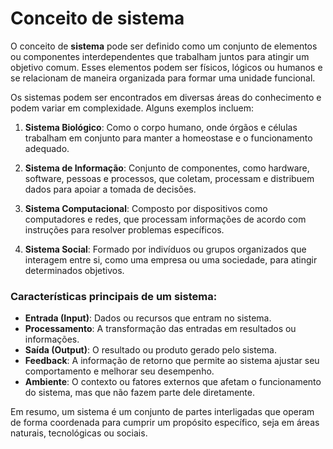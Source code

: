 # Conceito de sistema

O conceito de **sistema** pode ser definido como um conjunto de elementos ou componentes interdependentes que trabalham juntos para atingir um objetivo comum. Esses elementos podem ser físicos, lógicos ou humanos e se relacionam de maneira organizada para formar uma unidade funcional.

Os sistemas podem ser encontrados em diversas áreas do conhecimento e podem variar em complexidade. Alguns exemplos incluem:

1. **Sistema Biológico**: Como o corpo humano, onde órgãos e células trabalham em conjunto para manter a homeostase e o funcionamento adequado.
   
2. **Sistema de Informação**: Conjunto de componentes, como hardware, software, pessoas e processos, que coletam, processam e distribuem dados para apoiar a tomada de decisões.
   
3. **Sistema Computacional**: Composto por dispositivos como computadores e redes, que processam informações de acordo com instruções para resolver problemas específicos.

4. **Sistema Social**: Formado por indivíduos ou grupos organizados que interagem entre si, como uma empresa ou uma sociedade, para atingir determinados objetivos.

### Características principais de um sistema:
- **Entrada (Input)**: Dados ou recursos que entram no sistema.
- **Processamento**: A transformação das entradas em resultados ou informações.
- **Saída (Output)**: O resultado ou produto gerado pelo sistema.
- **Feedback**: A informação de retorno que permite ao sistema ajustar seu comportamento e melhorar seu desempenho.
- **Ambiente**: O contexto ou fatores externos que afetam o funcionamento do sistema, mas que não fazem parte dele diretamente.

Em resumo, um sistema é um conjunto de partes interligadas que operam de forma coordenada para cumprir um propósito específico, seja em áreas naturais, tecnológicas ou sociais.